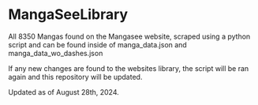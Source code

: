 # MangaSeeLibrary

All 8350 Mangas found on the Mangasee website, scraped using a python script and can be found inside of manga_data.json and manga_data_wo_dashes.json

If any new changes are found to the websites library, the script will be ran again and this repository will be updated.

Updated as of August 28th, 2024.
